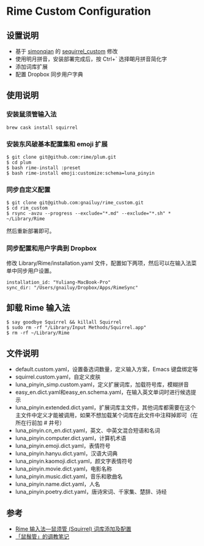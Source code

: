 # Rime Custom Configuration

## 设置说明

* 基于 [simonqian](https://github.com/simonqian) 的 [sequirrel_custom](https://github.com/simonqian/sequirrel_custom) 修改
* 使用明月拼音，安装部署完成后，按 Ctrl+\` 选择朙月拼音简化字
* 添加词库扩展
* 配置 Dropbox 同步用户字典

## 使用说明

### 安装鼠须管输入法

```
brew cask install squirrel
```

### 安装东风破基本配置集和 emoji 扩展

```
$ git clone git@github.com:rime/plum.git
$ cd plum
$ bash rime-install :preset
$ bash rime-install emoji:customize:schema=luna_pinyin
```

### 同步自定义配置

```
$ git clone git@github.com:gnailuy/rime_custom.git
$ cd rim_custom
$ rsync -avzu --progress --exclude="*.md" --exclude="*.sh" * ~/Library/Rime
```

然后重新部署即可。

### 同步配置和用户字典到 Dropbox

修改 Library/Rime/installation.yaml 文件，配置如下两项，然后可以在输入法菜单中同步用户设置。

```
installation_id: "Yuliang-MacBook-Pro"
sync_dir: "/Users/gnailuy/Dropbox/Apps/RimeSync"
```

## 卸载 Rime 输入法

```
$ say goodbye Squirrel && killall Squirrel
$ sudo rm -rf "/Library/Input Methods/Squirrel.app"
$ rm -rf ~/Library/Rime
```

## 文件说明

* default.custom.yaml，设置备选词数量，定义输入方案，Emacs 键盘绑定等
* squirrel.custom.yaml，自定义皮肤
* luna_pinyin_simp.custom.yaml，定义扩展词库，加载符号库，模糊拼音
* easy_en.dict.yaml和easy_en.schema.yaml，在输入英文单词时进行候选提示
* luna_pinyin.extended.dict.yaml，扩展词库主文件，其他词库都需要在这个主文件中定义才能被调用，如果不想加载某个词库在此文件中注释掉即可（在所在行前加 # 井号）
* luna_pinyin.cn_en.dict.yaml，英文、中英文混合短语和名词
* luna_pinyin.computer.dict.yaml，计算机术语
* luna_pinyin.emoji.dict.yaml，表情符号
* luna_pinyin.hanyu.dict.yaml，汉语大词典
* luna_pinyin.kaomoji.dict.yaml，颜文字表情符号
* luna_pinyin.movie.dict.yaml，电影名称
* luna_pinyin.music.dict.yaml，音乐和歌曲名
* luna_pinyin.name.dict.yaml，人名
* luna_pinyin.poetry.dict.yaml，唐诗宋词、千家集、楚辞、诗经

## 参考

* [Rime 输入法—鼠须管 (Squirrel) 词库添加及配置](http://www.jianshu.com/p/cffc0ea094a7)
* [「鼠鬚管」的调教笔记](http://scomper.me/post/gtd/-shu-xu-guan-de-diao-jiao-bi-ji)

